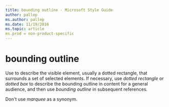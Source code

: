 ```yaml
---
title: bounding outline - Microsoft Style Guide
author: pallep
ms.author: pallep
ms.date: 11/19/2016
ms.topic: article
ms.prod = non-product-specific
---
```


# bounding outline

Use to describe the visible element, usually a dotted rectangle, that surrounds a set of selected elements. If necessary, use *dotted rectangle* or *dotted box* to describe the bounding outline in content for a general audience, and then use *bounding outline* in subsequent references. 

Don't use *marquee* as a synonym. 
